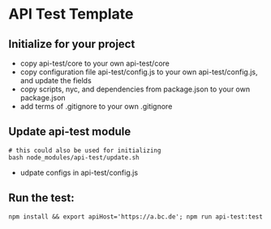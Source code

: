 # API Test Template

## Initialize for your project
* copy api-test/core to your own api-test/core
* copy configuration file api-test/config.js to your own api-test/config.js, and update the fields
* copy scripts, nyc, and dependencies from package.json to your own package.json
* add terms of .gitignore to your own .gitignore

## Update api-test module
```
# this could also be used for initializing
bash node_modules/api-test/update.sh
```
* udpate configs in api-test/config.js

## Run the test:
```
npm install && export apiHost='https://a.bc.de'; npm run api-test:test
```
